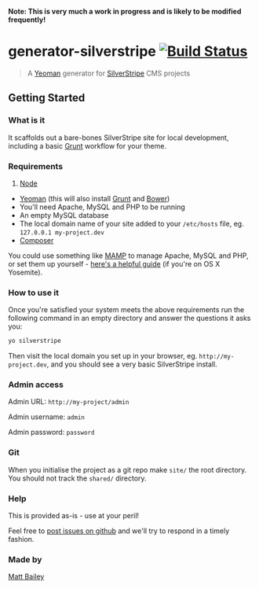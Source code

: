 **Note: This is very much a work in progress and is likely to be modified frequently!**

# generator-silverstripe [![Build Status](https://travis-ci.org/gpmd/generator-silverstripe.svg?branch=master)](https://travis-ci.org/gpmd/generator-silverstripe)

> A [Yeoman](http://yeoman.io/) generator for [SilverStripe](http://www.silverstripe.org/) CMS projects

## Getting Started

### What is it

It scaffolds out a bare-bones SilverStripe site for local development, including a basic [Grunt](http://gruntjs.com/) workflow for your theme.

### Requirements

1. [Node](http://nodejs.org/)
- [Yeoman](http://yeoman.io/) (this will also install [Grunt](http://gruntjs.com/) and [Bower](http://bower.io/))
- You'll need Apache, MySQL and PHP to be running
- An empty MySQL database
- The local domain name of your site added to your `/etc/hosts` file, eg. `127.0.0.1 my-project.dev`
- [Composer](https://getcomposer.org/doc/00-intro.md#installation-linux-unix-osx)

You could use something like [MAMP](http://www.mamp.info/en/) to manage Apache, MySQL and PHP, or set them up yourself - [here's a helpful guide](http://akrabat.com/php/setting-up-php-mysql-on-os-x-yosemite/) (if you're on OS X Yosemite).

### How to use it

Once you're satisfied your system meets the above requirements run the following command in an empty directory and answer the questions it asks you:

```bash
yo silverstripe
```

Then visit the local domain you set up in your browser, eg. `http://my-project.dev`, and you should see a very basic SilverStripe install.

### Admin access

Admin URL: `http://my-project/admin`

Admin username: `admin`

Admin password: `password`

### Git

When you initialise the project as a git repo make `site/` the root directory. You should not track the `shared/` directory.

### Help

This is provided as-is - use at your peril!

Feel free to [post issues on github](https://github.com/gpmd/generator-silverstripe/issues) and we'll try to respond in a timely fashion.


### Made by

[Matt Bailey](http://mattbailey.io/)
